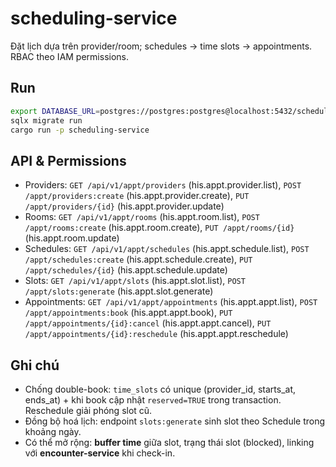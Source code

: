 # scheduling-service
Đặt lịch dựa trên provider/room; schedules → time slots → appointments. RBAC theo IAM permissions.

## Run
```bash
export DATABASE_URL=postgres://postgres:postgres@localhost:5432/scheduling
sqlx migrate run
cargo run -p scheduling-service
```

## API & Permissions

* Providers: `GET /api/v1/appt/providers` (his.appt.provider.list), `POST /appt/providers:create` (his.appt.provider.create), `PUT /appt/providers/{id}` (his.appt.provider.update)
* Rooms: `GET /api/v1/appt/rooms` (his.appt.room.list), `POST /appt/rooms:create` (his.appt.room.create), `PUT /appt/rooms/{id}` (his.appt.room.update)
* Schedules: `GET /api/v1/appt/schedules` (his.appt.schedule.list), `POST /appt/schedules:create` (his.appt.schedule.create), `PUT /appt/schedules/{id}` (his.appt.schedule.update)
* Slots: `GET /api/v1/appt/slots` (his.appt.slot.list), `POST /appt/slots:generate` (his.appt.slot.generate)
* Appointments: `GET /api/v1/appt/appointments` (his.appt.appt.list), `POST /appt/appointments:book` (his.appt.appt.book), `PUT /appt/appointments/{id}:cancel` (his.appt.appt.cancel), `PUT /appt/appointments/{id}:reschedule` (his.appt.appt.reschedule)

## Ghi chú

* Chống double-book: `time_slots` có unique (provider_id, starts_at, ends_at) + khi book cập nhật `reserved=TRUE` trong transaction. Reschedule giải phóng slot cũ.
* Đồng bộ hoá lịch: endpoint `slots:generate` sinh slot theo Schedule trong khoảng ngày.
* Có thể mở rộng: **buffer time** giữa slot, trạng thái slot (blocked), linking với **encounter-service** khi check-in.
